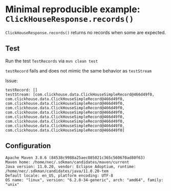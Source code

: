 # Minimal reproducible example: `ClickHouseResponse.records()`

`ClickHouseResponse.records()` returns no records when some are expected.

## Test

Run the test `TestRecords` via `mvn clean test`

`testRecord` fails and does not mimic the same behavior as `testStream`

Issue:

```
testRecord: []
testStream: [com.clickhouse.data.ClickHouseSimpleRecord@466d49f0, com.clickhouse.data.ClickHouseSimpleRecord@466d49f0, com.clickhouse.data.ClickHouseSimpleRecord@466d49f0, com.clickhouse.data.ClickHouseSimpleRecord@466d49f0, com.clickhouse.data.ClickHouseSimpleRecord@466d49f0, com.clickhouse.data.ClickHouseSimpleRecord@466d49f0, com.clickhouse.data.ClickHouseSimpleRecord@466d49f0, com.clickhouse.data.ClickHouseSimpleRecord@466d49f0, com.clickhouse.data.ClickHouseSimpleRecord@466d49f0]
```

## Configuration

```
Apache Maven 3.8.6 (84538c9988a25aec085021c365c560670ad80f63)
Maven home: /home/nec/.sdkman/candidates/maven/current
Java version: 11.0.20, vendor: Eclipse Adoptium, runtime: /home/nec/.sdkman/candidates/java/11.0.20-tem
Default locale: en_US, platform encoding: UTF-8
OS name: "linux", version: "6.2.0-34-generic", arch: "amd64", family: "unix"
```